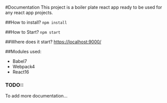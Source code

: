 #Documentation
This project is a boiler plate react app ready to be used for any react app projects.

##How to install?
`npm install`

##How to Start?
`npm start`

##Where does it start?
[https://localhost:9000/](https://localhost:9000/)


##Modules used:
- Babel7
- Webpack4
- React16

### TODO::
 To add more documentation...

 
